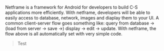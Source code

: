 Netframe is a framework for Android for developers to build C-S applications more efficiently. With netframe, developers will be able to easily access to database, network, images and diaplay them to your UI.
A common client-server flow goes something like: 
query from database -> (load from server -> save ->) display -> edit -> update.
With netframe, the flow above is all automatically set with very simple code. 

> Test

